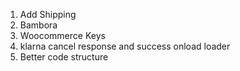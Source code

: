 <ol>
<li>Add Shipping</li>
<li>Bambora</li>
<li>Woocommerce Keys</li>
<li>klarna cancel response and success onload loader</li>
<li>Better code structure</li>
</ol>
